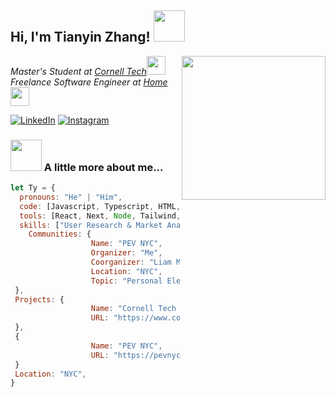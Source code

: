 <h2> Hi, I'm Tianyin Zhang! <img src="https://media.giphy.com/media/mGcNjsfWAjY5AEZNw6/giphy.gif" width="50"></h2>

<img align='right' src="https://media4.giphy.com/media/v1.Y2lkPTc5MGI3NjExc2R6aTQ0eXN0ZXFyajd4am1paHY0bnVpZ2p3dThrYmdkeWs2ZmJ5biZlcD12MV9pbnRlcm5hbF9naWZfYnlfaWQmY3Q9Zw/10QncnD0UNuBMI/giphy.gif" width="230">

<p><em>Master's Student at <a href="https://tech.cornell.edu/">Cornell Tech</a><img src="https://media.giphy.com/media/fYSnHlufseco8Fh93Z/giphy.gif" width="30"></br>Freelance Software Engineer at <a href="https://www.tianyinzhang.com/">Home</a><img src="https://media.giphy.com/media/WUlplcMpOCEmTGBtBW/giphy.gif" width="30"> 
</em></p>

[![LinkedIn](https://img.shields.io/badge/LinkedIn-%230077B5.svg?logo=linkedin&logoColor=white)](https://linkedin.com/in/tianyinzhang37) [![Instagram](https://img.shields.io/badge/Instagram-%23E4405F.svg?logo=Instagram&logoColor=white)](https://instagram.com/aka.ty37)

### <img src="https://media.giphy.com/media/VgCDAzcKvsR6OM0uWg/giphy.gif" width="50"> A little more about me...

```javascript
let Ty = {
  pronouns: "He" | "Him",
  code: [Javascript, Typescript, HTML, CSS, Python, SQL],
  tools: [React, Next, Node, Tailwind, Styled-Components, Figma, Docker],
  skills: ["User Research & Market Analysis", "Cross-functional Team Leadership", "AI-Driven Analytics"],
 	Communities: {
                  Name: "PEV NYC",
                  Organizer: "Me",
                  Coorganizer: "Liam Martens"
                  Location: "NYC",
                  Topic: "Personal Electric Vehicle"
 },
 Projects: {
                  Name: "Cornell Tech Hub",
                  URL: "https://www.cornelltechhub.info/"
 },
 {
                  Name: "PEV NYC",
                  URL: "https://pevnyc.org/"
 }
 Location: "NYC",
}
```

